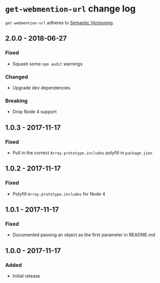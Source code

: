 # `get-webmention-url` change log

`get-webmention-url` adheres to [Semantic Versioning](http://semver.org/).

## 2.0.0 - 2018-06-27

### Fixed

* Squash some `npm audit` warnings

### Changed

* Upgrade dev dependencies

### Breaking

* Drop Node 4 support

## 1.0.3 - 2017-11-17

### Fixed

* Pull in the correct `Array.prototype.includes` polyfill in `package.json`

## 1.0.2 - 2017-11-17

### Fixed

* Polyfill `Array.prototype.includes` for Node 4

## 1.0.1 - 2017-11-17

### Fixed

* Documented passing an object as the first parameter in README.md

## 1.0.0 - 2017-11-17

### Added

* Initial release
